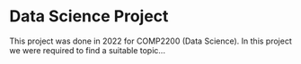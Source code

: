 # Data Science Project
This project was done in 2022 for COMP2200 (Data Science). In this project we were required to find a suitable topic...
